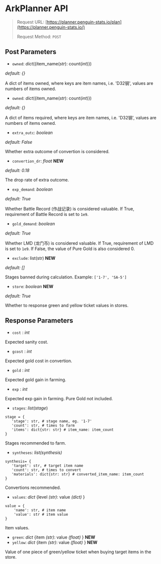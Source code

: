 # ArkPlanner API

> Request URL: [https://planner.penguin-stats.io/plan](https://planner.penguin-stats.io/)
>
> Request Method: ```POST```

## Post Parameters

- ```owned```: *dict*({item_name(*str*): count(*int*)})

*default: {}*

A dict of items owned, where keys are item names, i.e. 'D32钢', values are numbers of items owned.
-  ```owned```: *dict*({item_name(*str*): count(*int*)}) 

*default: {}*

A dict of items required, where keys are item names, i.e. 'D32钢', values are numbers of items owned.
- ```extra_outc```: *boolean*

*default: False*

Whether extra outcome of convertion is considered.
- ```convertion_dr```: *float* **NEW**

*default: 0.18*

The drop rate of extra outcome.
- ```exp_demand```: *boolean*

*default: True*

Whether Battle Record (作战记录) is considered valuable. If True, requirement of Battle Record is set to ```1e9```.
- ```gold_demand```: *boolean*

*default: True*

Whether LMD (龙门币) is considered valuable. If True, requirement of LMD is set to ```1e9```. If False, the value of Pure Gold is also considered 0.
- ```exclude```: list(str)  **NEW**

 *default: []*
 
Stages banned during calculation. Example: ```['1-7', 'SA-5']```
- ```store```: *boolean*  **NEW**

*default: True*

Whether to response green and yellow ticket values in stores.
## Response Parameters
- ```cost``` : *int*

Expected sanity cost. 
- ```gcost``` : *int*

Expected gold cost in convertion.
- ```gold``` : *int*

Expected gold gain in farming.
- ```exp``` : *int*

Expected exp gain in farming. Pure Gold not included.
- ```stages```: *list(stage*)

 ```
stage = {
	'stage': str, # stage name, eg. '1-7'
	'count': str, # times to farm
	'items': dict{str: str} # item_name: item_count
} 
 ```
 
Stages recommended to farm.
- ```syntheses```: *list(synthesis)*

 ```
synthesis= {
	'target': str, # target item name
	'count': str, # times to convert
	'materials': dict{str: str} # converted_item_name: item_count
} 
```

Convertions recommended.
- ```values```: *dict* {level *(str)*: value *(dict)* }

```
value = {
	'name': str, # item name
	'value': str # item value
}
```

Item values.
- ```green```: *dict* {item *(str)*: value *(float)* }  **NEW**
- ```yellow```: *dict* {item *(str)*: value *(float)* }  **NEW**

Value of one piece of green/yellow ticket when buying target items in the store.
